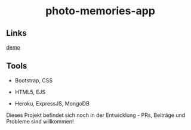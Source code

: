  <h1 align="center"><b>photo-memories-app</b></h1>

## Links

[demo](https://photo-memories-app.herokuapp.com/)

## Tools

- Bootstrap, CSS

- HTML5, EJS

- Heroku, ExpressJS, MongoDB


Dieses Projekt befindet sich noch in der Entwicklung - PRs, Beiträge und Probleme sind willkommen!

